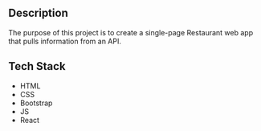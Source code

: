 ## Description

The purpose of this project is to create a single-page Restaurant web app that pulls information from an API.

## Tech Stack
* HTML
* CSS
* Bootstrap
* JS
* React
